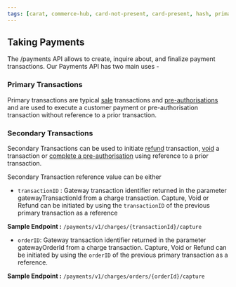 ```yaml
---
tags: [carat, commerce-hub, card-not-present, card-present, hash, primary-transactions, secondary-transactions]
---
```


## Taking Payments

The /payments API allows to create, inquire about, and finalize payment transactions. Our Payments API has two main uses - 

### Primary Transactions

Primary transactions are typical [sale](../Transactions/Charges.md) transactions and [pre-authorisations](../Transactions/Charges.md) and are used to execute a customer payment or pre-authorisation transaction without reference to a prior transaction.

### Secondary Transactions

Secondary Transactions can be used to initiate [refund](../Transactions/Refund.md) transaction, [void](../Transactions/Cancel.md) a transaction or [complete a pre-authorisation](../Transactions/Capture.md) using reference to a prior transaction.

Secondary Transaction reference value can be either

- `transactionID` : Gateway transaction identifier returned in the parameter gatewayTransactionId from a charge transaction. Capture, Void or Refund can be initiated by using the `transactionID` of the previous primary transaction as a reference

**Sample Endpoint :** `/payments/v1/charges/{transactionId}/capture`

- `orderID`: Gateway transaction identifier returned in the parameter gatewayOrderId from a charge transaction. Capture, Void or Refund can be initiated by using the `orderID` of the previous primary transaction as a reference.

**Sample Endpoint :** `/payments/v1/charges/orders/{orderId}/capture`



<!--


https://docs.fiserv.com/docs/payments/docs/2.%20Payment%20APIs/2.1.%20Taking%20Payments/ii.%20Taking%20Customer%20Payments/1.%20The-Payments-API.md
+
https://docs.fiserv.com/docs/payments/docs/2.%20Payment%20APIs/2.1.%20Taking%20Payments/viii.Using%20orderId/Using-orderId.md


>